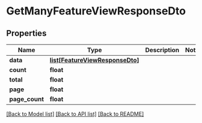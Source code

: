 # GetManyFeatureViewResponseDto

## Properties
Name | Type | Description | Notes
------------ | ------------- | ------------- | -------------
**data** | [**list[FeatureViewResponseDto]**](FeatureViewResponseDto.md) |  | 
**count** | **float** |  | 
**total** | **float** |  | 
**page** | **float** |  | 
**page_count** | **float** |  | 

[[Back to Model list]](../README.md#documentation-for-models) [[Back to API list]](../README.md#documentation-for-api-endpoints) [[Back to README]](../README.md)

